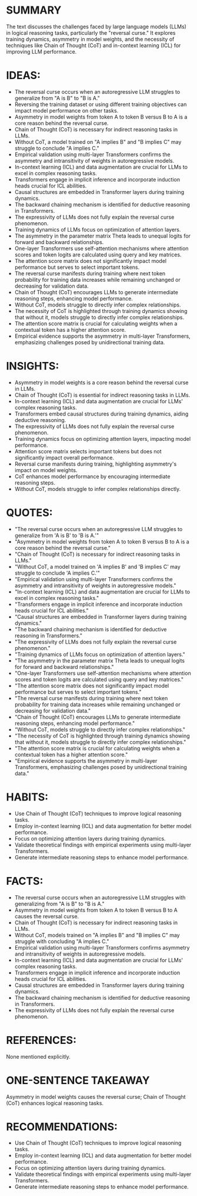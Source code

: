 # SUMMARY
The text discusses the challenges faced by large language models (LLMs) in logical reasoning tasks, particularly the "reversal curse." It explores training dynamics, asymmetry in model weights, and the necessity of techniques like Chain of Thought (CoT) and in-context learning (ICL) for improving LLM performance.

# IDEAS:
- The reversal curse occurs when an autoregressive LLM struggles to generalize from "A is B" to "B is A."
- Reversing the training dataset or using different training objectives can impact model performance on other tasks.
- Asymmetry in model weights from token A to token B versus B to A is a core reason behind the reversal curse.
- Chain of Thought (CoT) is necessary for indirect reasoning tasks in LLMs.
- Without CoT, a model trained on "A implies B" and "B implies C" may struggle to conclude "A implies C."
- Empirical validation using multi-layer Transformers confirms the asymmetry and intransitivity of weights in autoregressive models.
- In-context learning (ICL) and data augmentation are crucial for LLMs to excel in complex reasoning tasks.
- Transformers engage in implicit inference and incorporate induction heads crucial for ICL abilities.
- Causal structures are embedded in Transformer layers during training dynamics.
- The backward chaining mechanism is identified for deductive reasoning in Transformers.
- The expressivity of LLMs does not fully explain the reversal curse phenomenon.
- Training dynamics of LLMs focus on optimization of attention layers.
- The asymmetry in the parameter matrix Theta leads to unequal logits for forward and backward relationships.
- One-layer Transformers use self-attention mechanisms where attention scores and token logits are calculated using query and key matrices.
- The attention score matrix does not significantly impact model performance but serves to select important tokens.
- The reversal curse manifests during training where next token probability for training data increases while remaining unchanged or decreasing for validation data.
- Chain of Thought (CoT) encourages LLMs to generate intermediate reasoning steps, enhancing model performance.
- Without CoT, models struggle to directly infer complex relationships.
- The necessity of CoT is highlighted through training dynamics showing that without it, models struggle to directly infer complex relationships.
- The attention score matrix is crucial for calculating weights when a contextual token has a higher attention score.
- Empirical evidence supports the asymmetry in multi-layer Transformers, emphasizing challenges posed by unidirectional training data.

# INSIGHTS:
- Asymmetry in model weights is a core reason behind the reversal curse in LLMs.
- Chain of Thought (CoT) is essential for indirect reasoning tasks in LLMs.
- In-context learning (ICL) and data augmentation are crucial for LLMs' complex reasoning tasks.
- Transformers embed causal structures during training dynamics, aiding deductive reasoning.
- The expressivity of LLMs does not fully explain the reversal curse phenomenon.
- Training dynamics focus on optimizing attention layers, impacting model performance.
- Attention score matrix selects important tokens but does not significantly impact overall performance.
- Reversal curse manifests during training, highlighting asymmetry's impact on model weights.
- CoT enhances model performance by encouraging intermediate reasoning steps.
- Without CoT, models struggle to infer complex relationships directly.

# QUOTES:
- "The reversal curse occurs when an autoregressive LLM struggles to generalize from 'A is B' to 'B is A.'"
- "Asymmetry in model weights from token A to token B versus B to A is a core reason behind the reversal curse."
- "Chain of Thought (CoT) is necessary for indirect reasoning tasks in LLMs."
- "Without CoT, a model trained on 'A implies B' and 'B implies C' may struggle to conclude 'A implies C.'"
- "Empirical validation using multi-layer Transformers confirms the asymmetry and intransitivity of weights in autoregressive models."
- "In-context learning (ICL) and data augmentation are crucial for LLMs to excel in complex reasoning tasks."
- "Transformers engage in implicit inference and incorporate induction heads crucial for ICL abilities."
- "Causal structures are embedded in Transformer layers during training dynamics."
- "The backward chaining mechanism is identified for deductive reasoning in Transformers."
- "The expressivity of LLMs does not fully explain the reversal curse phenomenon."
- "Training dynamics of LLMs focus on optimization of attention layers."
- "The asymmetry in the parameter matrix Theta leads to unequal logits for forward and backward relationships."
- "One-layer Transformers use self-attention mechanisms where attention scores and token logits are calculated using query and key matrices."
- "The attention score matrix does not significantly impact model performance but serves to select important tokens."
- "The reversal curse manifests during training where next token probability for training data increases while remaining unchanged or decreasing for validation data."
- "Chain of Thought (CoT) encourages LLMs to generate intermediate reasoning steps, enhancing model performance."
- "Without CoT, models struggle to directly infer complex relationships."
- "The necessity of CoT is highlighted through training dynamics showing that without it, models struggle to directly infer complex relationships."
- "The attention score matrix is crucial for calculating weights when a contextual token has a higher attention score."
- "Empirical evidence supports the asymmetry in multi-layer Transformers, emphasizing challenges posed by unidirectional training data."

# HABITS:
- Use Chain of Thought (CoT) techniques to improve logical reasoning tasks.
- Employ in-context learning (ICL) and data augmentation for better model performance.
- Focus on optimizing attention layers during training dynamics.
- Validate theoretical findings with empirical experiments using multi-layer Transformers.
- Generate intermediate reasoning steps to enhance model performance.

# FACTS:
- The reversal curse occurs when an autoregressive LLM struggles with generalizing from "A is B" to "B is A."
- Asymmetry in model weights from token A to token B versus B to A causes the reversal curse.
- Chain of Thought (CoT) is necessary for indirect reasoning tasks in LLMs.
- Without CoT, models trained on "A implies B" and "B implies C" may struggle with concluding "A implies C."
- Empirical validation using multi-layer Transformers confirms asymmetry and intransitivity of weights in autoregressive models.
- In-context learning (ICL) and data augmentation are crucial for LLMs' complex reasoning tasks.
- Transformers engage in implicit inference and incorporate induction heads crucial for ICL abilities.
- Causal structures are embedded in Transformer layers during training dynamics.
- The backward chaining mechanism is identified for deductive reasoning in Transformers.
- The expressivity of LLMs does not fully explain the reversal curse phenomenon.

# REFERENCES:
None mentioned explicitly.

# ONE-SENTENCE TAKEAWAY
Asymmetry in model weights causes the reversal curse; Chain of Thought (CoT) enhances logical reasoning tasks.

# RECOMMENDATIONS:
- Use Chain of Thought (CoT) techniques to improve logical reasoning tasks.
- Employ in-context learning (ICL) and data augmentation for better model performance.
- Focus on optimizing attention layers during training dynamics.
- Validate theoretical findings with empirical experiments using multi-layer Transformers.
- Generate intermediate reasoning steps to enhance model performance.